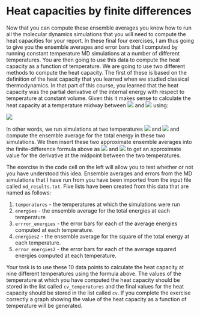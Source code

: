 # Heat capacities by finite differences

Now that you can compute these ensemble averages you know how to run all the molecular dynamics simulations that you will need to compute the heat capacities for your report.  In these final four exercises, I am thus going to give you the ensemble averages and error bars that I computed by running constant temperature MD simulations at a number of different temperatures.  You are then going to use this data to compute the heat capacity as a function of temperature.  We are going to use two different methods to compute the heat capacity.  The first of these is based on the definition of the heat capacity that you learned when we studied classical thermodynamics.  In that part of this course, you learned that the heat capacity was the partial derivative of the internal energy with respect to temperature at constant volume.  Given this it makes sense to calculate the heat capacity at a temperature midway between ![](https://render.githubusercontent.com/render/math?math=T_1) and ![](https://render.githubusercontent.com/render/math?math=T_2) using:

![](https://render.githubusercontent.com/render/math?math=C_v\left(\frac{T_1%2BT_2}{2}\right)=\left(\frac{\partial\E}{\partial\T}\right)_{T=\frac{T_1%2BT_2}{2}}\approx\frac{\langle\E\rangle(T_2)-\langle\E\rangle(T_1)}{T_2-T_1})

In other words, we run simulations at two temperatures ![](https://render.githubusercontent.com/render/math?math=T_2) and ![](https://render.githubusercontent.com/render/math?math=T_1) and compute the ensemble average for the total energy in these two simulations.  We then insert these two approximate ensemble averages into the finite-difference formula above as ![](https://render.githubusercontent.com/render/math?math=\langle\E\rangle(T_2)) and ![](https://render.githubusercontent.com/render/math?math=\langle\E\rangle(T_1)) to get an approximate value for the derivative at the midpoint between the two temperatures.

The exercise in the code cell on the left will allow you to test whether or not you have understood this idea.  Ensemble averages and errors from the MD simulations that I have run from you have been imported from the input file called `md_results.txt`.  Five lists have been created from this data that are named as follows:

1. `temperatures` - the temperatures at which the simulations were run
2. `energies` - the ensemble average for the total energies at each temperature
3. `errror_energies` - the error bars for each of the average energies computed at each temperature.
4. `energies2` - the ensemble average for the square of the total energy at each temperature.
5. `error_energies2` - the error bars for each of the average squared energies computed at each temperature.

Your task is to use these 10 data points to calculate the heat capacity at nine different temperatures using the formula above.  The values of the temperature at which you have computed the heat capacity should be stored in the list called `cv_temperatures` and the final values for the heat capacity should be stored in the list called `cv`.  If you complete the exercise correctly a graph showing the value of the heat capacity as a function of temperature will be generated. 
